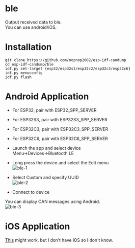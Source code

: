 # ble
Output received data to ble.   
You can use android/iOS.   

# Installation

```
git clone https://github.com/nopnop2002/esp-idf-candump
cd esp-idf-candump/ble
idf.py set-target {esp32/esp32s3/esp32c2/esp32c3/esp32c6}
idf.py menuconfig
idf.py flash
```

# Android Application   

- For ESP32, pair with ESP32_SPP_SERVER   

- For ESP32S3, pair with ESP32S3_SPP_SERVER   

- For ESP32C3, pair with ESP32C3_SPP_SERVER   

- For ESP32C6, pair with ESP32C6_SPP_SERVER   

- Launch the app and select device  
Menu->Devices->Bluetooth LE   

- Long press the device and select the Edit menu   
![ble-1](https://github.com/nopnop2002/esp-idf-uart2bt/assets/6020549/a7a6ced7-05ac-44b2-b809-905921939755)

- Select Custom and specify UUID   
![ble-2](https://user-images.githubusercontent.com/6020549/184459827-f62dc206-6bc2-41a7-9a88-74b9c84bbb89.JPG)

- Connect to device   

You can display CAN messages using Android.   
![ble-3](https://github.com/nopnop2002/esp-idf-candump/assets/6020549/a5a2c0ed-71de-46a5-8523-2a240a67b253)

# iOS Application   
[This](https://apps.apple.com/jp/app/bluetooth-v2-1-spp-setup/id6449416841) might work, but I don't have iOS so I don't know.   

